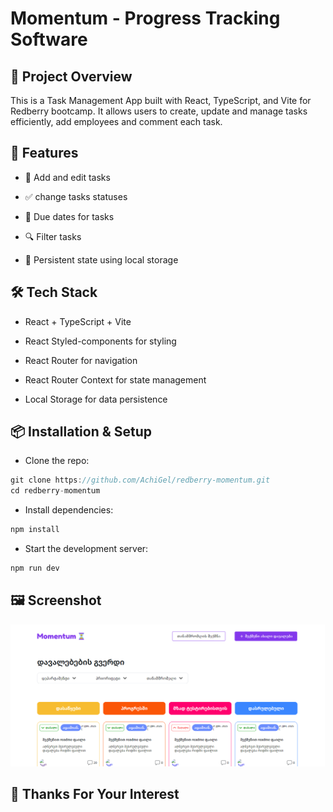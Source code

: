 # Momentum - Progress Tracking Software

## 📌 Project Overview

This is a Task Management App built with React, TypeScript, and Vite for Redberry bootcamp. It allows users to create, update and manage tasks efficiently, add employees and comment each task.

## 🚀 Features

- 📝 Add and edit tasks

- ✅ change tasks statuses

- 📅 Due dates for tasks

- 🔍 Filter tasks

- 🔄 Persistent state using local storage

## 🛠️ Tech Stack

- React + TypeScript + Vite

- React Styled-components for styling

- React Router for navigation

- React Router Context for state management

- Local Storage for data persistence

## 📦 Installation & Setup

- Clone the repo:

```js
git clone https://github.com/AchiGel/redberry-momentum.git
cd redberry-momentum
```

- Install dependencies:

```js
npm install
```

- Start the development server:

```js
npm run dev
```

## 🖼️ Screenshot

![Screenshot](/public/screen1.png "Project Screenshot")

## 🤝 Thanks For Your Interest